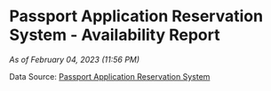 # Passport Application Reservation System - Availability Report

*As of February 04, 2023 (11:56 PM)*

Data Source: [Passport Application Reservation System](https://eservices.immigration.gov.lk:8443/appointment/pages/reservationApplication.xhtml)